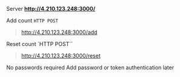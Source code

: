 Server **http://4.210.123.248:3000/**

Add count
`HTTP POST`
> http://4.210.123.248:3000/add

Reset count
`HTTP POST``
> http://4.210.123.248:3000/reset

No passwords required
Add password or token authentication later